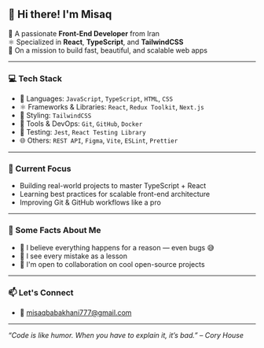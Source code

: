 ## 👋 Hi there! I'm Misaq

🎯 A passionate **Front-End Developer** from Iran  
⚛️ Specialized in **React**, **TypeScript**, and **TailwindCSS**  
🚀 On a mission to build fast, beautiful, and scalable web apps

---

### 💻 Tech Stack
- 🧠 Languages: `JavaScript`, `TypeScript`, `HTML`, `CSS`
- ⚛️ Frameworks & Libraries: `React`, `Redux Toolkit`, `Next.js`
- 🎨 Styling: `TailwindCSS`
- 🐳 Tools & DevOps: `Git`, `GitHub`, `Docker`
- 🧪 Testing: `Jest`, `React Testing Library`
- 🌐 Others: `REST API`, `Figma`, `Vite`, `ESLint`, `Prettier`

---

### 🔭 Current Focus
- Building real-world projects to master TypeScript + React  
- Learning best practices for scalable front-end architecture  
- Improving Git & GitHub workflows like a pro

---

### 📌 Some Facts About Me
- 🧘 I believe everything happens for a reason — even bugs 😅  
- 🧠 I see every mistake as a lesson  
- 🙌 I'm open to collaboration on cool open-source projects  

---

### 📫 Let's Connect
- 📩 misaqbabakhani777@gmail.com

---

_“Code is like humor. When you have to explain it, it’s bad.” – Cory House_
